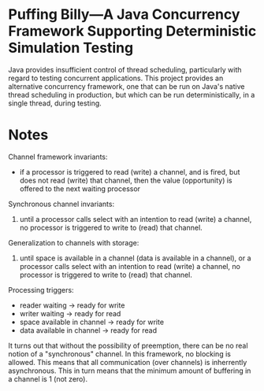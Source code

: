 # Puffing Billy&mdash;A Java Concurrency Framework Supporting Deterministic Simulation Testing

Java provides insufficient control of thread scheduling, particularly with regard to testing concurrent applications. This project provides an alternative concurrency framework, one that can be run on Java's native thread scheduling in production, but which can be run deterministically, in a single thread, during testing.

# Notes
Channel framework invariants:

* if a processor is triggered to read (write) a channel, and is fired, but does not read
   (write) that channel, then the value (opportunity) is offered to the next waiting processor

Synchronous channel invariants:

1. until a processor calls select with an intention to read (write) a channel, no processor
   is triggered to write to (read) that channel.

Generalization to channels with storage:

1. until space is available in a channel (data is available in a channel), or a processor
    calls select with an intention to read (write) a channel, no processor is triggered to
    write to (read) that channel.

Processing triggers:

* reader waiting -> ready for write
* writer waiting -> ready for read
* space available in channel -> ready for write
* data available in channel -> ready for read

It turns out that without the possibility of preemption, there can be no real notion of a "synchronous" channel. In this framework, no blocking is allowed. This means that all communication (over channels) is inherrently asynchronous. This in turn means that the minimum amount of buffering in a channel is 1 (not zero).

